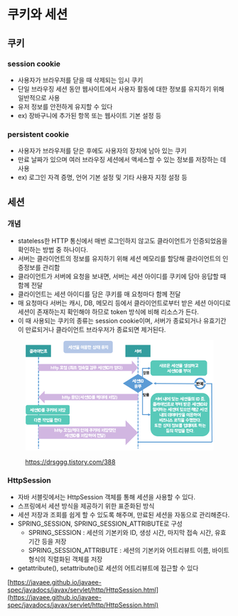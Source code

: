 # 쿠키와 세션

## 쿠키

### session cookie

* 사용자가 브라우저를 닫을 때 삭제되는 임시 쿠키
* 단일 브라우징 세션 동안 웹사이트에서 사용자 활동에 대한 정보를 유지하기 위해 일반적으로 사용
* 유저 정보를 안전하게 유지할 수 있다
* ex) 장바구니에 추가된 항목 또는 웹사이트 기본 설정 등

### persistent cookie

* 사용자가 브라우저를 닫은 후에도 사용자의 장치에 남아 있는 쿠키
* 만료 날짜가 있으며 여러 브라우징 세션에서 액세스할 수 있는 정보를 저장하는 데 사용
* ex) 로그인 자격 증명, 언어 기본 설정 및 기타 사용자 지정 설정 등

## 세션

### 개념

* stateless한 HTTP 통신에서 매번 로그인하지 않고도 클라이언트가 인증되었음을 확인하는 방법 중 하나이다.
* 서버는 클라이언트의 정보를 유지하기 위해 세션 메모리를 할당해 클라이언트의 인증정보를 관리함
* 클라이언트가 서버에 요청을 보내면, 서버는 세션 아이디를 쿠키에 담아 응답할 때 함께 전달
* 클라이언트는 세션 아이디를 담은 쿠키를 매 요청마다 함께 전달
* 매 요청마다 서버는 캐시, DB, 메모리 등에서 클라이언트로부터 받은 세션 아이디로 세션이 존재하는지 확인해야 하므로 token 방식에 비해 리소스가 든다.
* 이 때 사용되는 쿠키의 종류는 session cookie이며, 서버가 종료되거나 유효기간이 만료되거나 클라이언트 브라우저가 종료되면 제거된다.

<figure><img src="../../../.gitbook/assets/image (24) (1).png" alt=""><figcaption><p><a href="https://drsggg.tistory.com/388">https://drsggg.tistory.com/388</a></p></figcaption></figure>

### HttpSession

* 자바 서블릿에서는 HttpSession 객체를 통해 세션을 사용할 수 있다.
* 스프링에서 세션 방식을 제공하기 위한 표준화된 방식
* 세션 저장과 조회를 쉽게 할 수 있도록 해주며, 만료된 세션을 자동으로 관리해준다.
* SPRING\_SESSION, SPRING\_SESSION\_ATTRIBUTE로 구성
  * SPRING\_SESSION : 세션의 기본키와 ID, 생성 시간, 마지막 접속 시간, 유효 기간 등을 저장
  * SPRING\_SESSION\_ATTRIBUTE : 세션의 기본키와 어트리뷰트 이름, 바이트 형식의 직렬화된 객체를 저장
* getattribute(), setattribute()로 세션의 어트리뷰트에 접근할 수 있다

[https://javaee.github.io/javaee-spec/javadocs/javax/servlet/http/HttpSession.html](https://javaee.github.io/javaee-spec/javadocs/javax/servlet/http/HttpSession.html)

